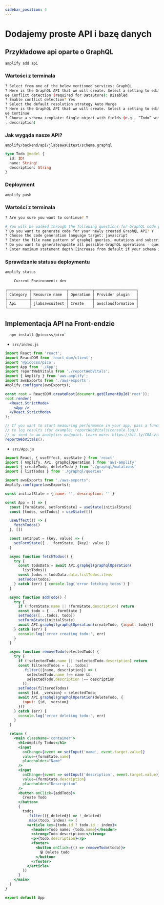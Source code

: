 ```yaml
---
sidebar_position: 4
---
```


# Dodajemy proste API i bazę danych
## Przykładowe api oparte o GraphQL
```bash
amplify add api
```
### Wartości z terminala
```bash
? Select from one of the below mentioned services: GraphQL
? Here is the GraphQL API that we will create. Select a setting to edit or contin
ue Conflict detection (required for DataStore): Disabled
? Enable conflict detection? Yes
? Select the default resolution strategy Auto Merge
? Here is the GraphQL API that we will create. Select a setting to edit or contin
ue Continue
? Choose a schema template: Single object with fields (e.g., “Todo” with ID, name
, description)
```

### Jak wygąda nasze API?
`amplify/backend/api/jlabsawsuitest/schema.graphql`
```graphql
type Todo @model {
  id: ID!
  name: String!
  description: String
}
```

### Deployment
```bash
amplify push
```

### Wartości z terminala
```bash
? Are you sure you want to continue? Y

# You will be walked through the following questions for GraphQL code generation
? Do you want to generate code for your newly created GraphQL API? Y
? Choose the code generation language target: javascript
? Enter the file name pattern of graphql queries, mutations and subscriptions: src/graphql/**/*.js
? Do you want to generate/update all possible GraphQL operations - queries, mutations and subscriptions? Y
? Enter maximum statement depth [increase from default if your schema is deeply nested]: 2
```

### Sprawdzanie statusu deploymentu
```bash
amplify status
```

```bash
    Current Environment: dev
    
┌──────────┬────────────────┬───────────┬───────────────────┐
│ Category │ Resource name  │ Operation │ Provider plugin   │
├──────────┼────────────────┼───────────┼───────────────────┤
│ Api      │ jlabsawsuitest │ Create    │ awscloudformation │
└──────────┴────────────────┴───────────┴───────────────────┘
```

<!-- ```bash
amplify console api
```

### Testowanie API
```bash
amplify mock api
```
### Testowy payload API
```graphql
mutation createTodo {
  createTodo(input: {
    name: "Placki"
    description: "bardzo lubię"
  }) {
    id
    name
    description
  }
}

query listTodos {
  listTodos {
    items {
      id
      description
      name
    }
  }
}
``` -->

## Implementacja API na Front-endzie
```bash
  npm install @picocss/pico`
```
- `src/index.js`
```jsx
import React from 'react';
import ReactDOM from 'react-dom/client';
import '@picocss/pico';
import App from './App';
import reportWebVitals from './reportWebVitals';
import { Amplify } from 'aws-amplify';
import awsExports from './aws-exports';
Amplify.configure(awsExports);

const root = ReactDOM.createRoot(document.getElementById('root'));
root.render(
  <React.StrictMode>
    <App />
  </React.StrictMode>
);

// If you want to start measuring performance in your app, pass a function
// to log results (for example: reportWebVitals(console.log))
// or send to an analytics endpoint. Learn more: https://bit.ly/CRA-vitals
reportWebVitals();
```

- `src/App.js`
```jsx
import React, { useEffect, useState } from 'react'
import { Amplify, API, graphqlOperation } from 'aws-amplify'
import { createTodo, deleteTodo } from './graphql/mutations'
import { listTodos } from './graphql/queries'

import awsExports from "./aws-exports";
Amplify.configure(awsExports);

const initialState = { name: '', description: '' }

const App = () => {
  const [formState, setFormState] = useState(initialState)
  const [todos, setTodos] = useState([])

  useEffect(() => {
    fetchTodos()
  }, [])

  const setInput = (key, value) => {
    setFormState({ ...formState, [key]: value })
  }

  async function fetchTodos() {
    try {
      const todoData = await API.graphql(graphqlOperation(
        listTodos))
      const todos = todoData.data.listTodos.items
      setTodos(todos)
    } catch (err) { console.log('error fetching todos') }
  }

  async function addTodo() {
    try {
      if (!formState.name || !formState.description) return
      const todo = { ...formState }
      setTodos([...todos, todo])
      setFormState(initialState)
      await API.graphql(graphqlOperation(createTodo, {input: todo}))
    } catch (err) {
      console.log('error creating todo:', err)
    }
  }

  async function removeTodo(selectedTodo) {
    try {
      if (!selectedTodo.name || !selectedTodo.description) return
      const filteredTodos = [...todos]
        .filter(({name, description}) => (
          selectedTodo.name !== name && 
          selectedTodo.description !== description
        ));
      setTodos(filteredTodos)
      const {id, _version} = selectedTodo;
      await API.graphql(graphqlOperation(deleteTodo, {
        input: {id, _version}
      }))
    } catch (err) {
      console.log('error deleting todo:', err)
    }
  }

  return (
    <main className='container'>
      <h1>Amplify Todos</h1>
      <input
        onChange={event => setInput('name', event.target.value)}
        value={formState.name}
        placeholder="Name"
      />
      <input
        onChange={event => setInput('description', event.target.value)}
        value={formState.description}
        placeholder="Description"
      />
      <button onClick={addTodo}>
        Create Todo
      </button>
      {
        todos
          .filter(({_deleted}) => !_deleted)
          .map((todo, index) => (
          <article key={todo.id ? todo.id : index}>
            <header>Todo name: {todo.name}</header>
            <strong>Todo description:</strong>
            <p>{todo.description}</p>
            <footer>
              <button onClick={() => removeTodo(todo)}>
                🗑 Delete todo
              </button>
            </footer>
          </article>
        ))
      }
    </main>
  )
}

export default App
```

